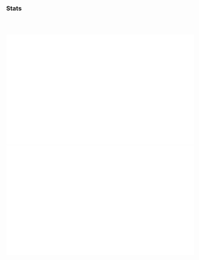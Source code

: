 <div>
  <h3>Stats</h3>
  <h2></h2>
</div>

<br>

![GitHub Stats](https://raw.githubusercontent.com/enessmr/github-stats/master/generated/overview.svg)![GitHub Stats Languages](https://raw.githubusercontent.com/enessmr/github-stats/master/generated/languages.svg)
